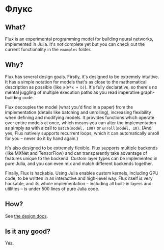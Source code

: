 # Флукс

## What?

Flux is an experimental programming model for building neural networks, implemented in Julia. It's not complete yet but you can check out the current functionality in the `examples` folder.

## Why?

Flux has several design goals. Firstly, it's designed to be extremely intuitive. It has a simple notation for models that's as close to the mathematical description as possible (like `σ(W*x + b)`). It's fully declarative, so there's no mental juggling of multiple execution paths as you read imperative graph-building code.

Flux decouples the model (what you'd find in a paper) from the implementation (details like batching and unrolling), increasing flexibility when defining and modifying models. It provides functions which operate over entire models at once, which means you can alter the implementation as simply as with a call to `batch(model, 100)` or `unroll(model, 10)`. (And yes, Flux natively supports recurrent loops, which it can automatically unroll for you – never do it by hand again.)

It's also designed to be extremely flexible. Flux supports multiple backends (like MXNet and TensorFlow) and can transparently take advantage of features unique to the backend. Custom layer types can be implemented in pure Julia, and you can even mix and match different backends together.

Finally, Flux is hackable. Using Julia enables custom kernels, including GPU code, to be written in an interactive and high-level way. Flux itself is very hackable, and its whole implementation – including all built-in layers and utilities – is under 500 lines of pure Julia code.

## How?

See [the design docs](design.md).

## Is it any good?

Yes.
